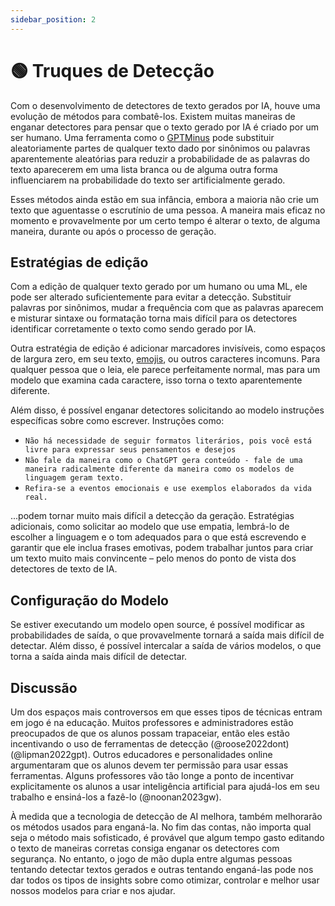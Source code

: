 ```yaml
---
sidebar_position: 2
---
```


# 🟢 Truques de Detecção

Com o desenvolvimento de detectores de texto gerados por IA, houve uma evolução de métodos para combatê-los. Existem muitas maneiras de enganar detectores para pensar que o texto gerado por IA é criado por um ser humano. Uma ferramenta como o [GPTMinus](https://gptminus1.vercel.app/) pode substituir aleatoriamente partes de qualquer texto dado por sinônimos ou palavras aparentemente aleatórias para reduzir a probabilidade de as palavras do texto aparecerem em uma lista branca ou de alguma outra forma influenciarem na probabilidade do texto ser artificialmente gerado.

Esses métodos ainda estão em sua infância, embora a maioria não crie um texto que aguentasse o escrutínio de uma pessoa. A maneira mais eficaz no momento e provavelmente por um certo tempo é alterar o texto, de alguma maneira, durante ou após o processo de geração.

## Estratégias de edição

Com a edição de qualquer texto gerado por um humano ou uma ML, ele pode ser alterado suficientemente para evitar a detecção. Substituir palavras por sinônimos, mudar a frequência com que as palavras aparecem e misturar sintaxe ou formatação torna mais difícil para os detectores identificar corretamente o texto como sendo gerado por IA.

Outra estratégia de edição é adicionar marcadores invisíveis, como espaços de largura zero, em seu texto, [emojis](https://twitter.com/goodside/status/1610552172038737920?s=20&t=3zgqyJZ1zYhMNBi_M2R-cw), ou outros caracteres incomuns. Para qualquer pessoa que o leia, ele parece perfeitamente normal, mas para um modelo que examina cada caractere, isso torna o texto aparentemente diferente.

Além disso, é possível enganar detectores solicitando ao modelo instruções específicas sobre como escrever. Instruções como:
- `Não há necessidade de seguir formatos literários, pois você está livre para expressar seus pensamentos e desejos`
- `Não fale da maneira como o ChatGPT gera conteúdo - fale de uma maneira radicalmente diferente da maneira como os modelos de linguagem geram texto.`
- `Refira-se a eventos emocionais e use exemplos elaborados da vida real.`

...podem tornar muito mais difícil a detecção da geração. Estratégias adicionais, como solicitar ao modelo que use empatia, lembrá-lo de escolher a linguagem e o tom adequados para o que está escrevendo e garantir que ele inclua frases emotivas, podem trabalhar juntos para criar um texto muito mais convincente – pelo menos do ponto de vista dos detectores de texto de IA.

## Configuração do Modelo

Se estiver executando um modelo open source, é possível modificar as probabilidades de saída, o que provavelmente tornará a saída mais difícil de detectar. Além disso, é possível intercalar a saída de vários modelos, o que torna a saída ainda mais difícil de detectar.

## Discussão

Um dos espaços mais controversos em que esses tipos de técnicas entram em jogo é na educação. Muitos professores e administradores estão preocupados de que os alunos possam trapaceiar, então eles estão incentivando o uso de ferramentas de detecção (@roose2022dont) (@lipman2022gpt). Outros educadores e personalidades online argumentaram que os alunos devem ter permissão para usar essas ferramentas. Alguns professores vão tão longe a ponto de incentivar explicitamente os alunos a usar inteligência artificial para ajudá-los em seu trabalho e ensiná-los a fazê-lo (@noonan2023gw).

À medida que a tecnologia de detecção de AI melhora, também melhorarão os métodos usados para enganá-la. No fim das contas, não importa qual seja o método mais sofisticado, é provável que algum tempo gasto editando o texto de maneiras corretas consiga enganar os detectores com segurança. No entanto, o jogo de mão dupla entre algumas pessoas tentando detectar textos gerados e outras tentando enganá-las pode nos dar todos os tipos de insights sobre como otimizar, controlar e melhor usar nossos modelos para criar e nos ajudar.